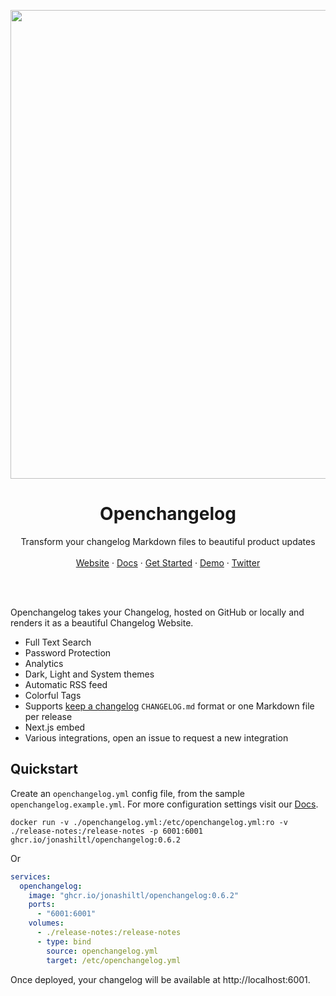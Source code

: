 <p align="center">
  <a href="https://demo.openchangelog.com" target="_blank">
    <img width="750" src="https://github.com/user-attachments/assets/41d11528-0445-4370-8196-33a3c3923f58"/>
  </a>
  <h1 align="center"><b>Openchangelog</b></h1>
</p>
<p align="center">
  Transform your changelog Markdown files to beautiful product updates
  <br />
  <br />
  <a href="https://openchangelog.com">Website</a>
  ·
  <a href="https://openchangelog.com/docs/">Docs</a>
  ·
  <a href="https://cloud.openchangelog.com">Get Started</a>
  ·
  <a href="https://demo.openchangelog.com">Demo</a>
  ·
  <a href="https://twitter.com/jonasdevs">Twitter</a>
</p>
<br />
<br />
</p>

Openchangelog takes your Changelog, hosted on GitHub or locally and renders it as a beautiful Changelog Website.
- Full Text Search
- Password Protection
- Analytics
- Dark, Light and System themes
- Automatic RSS feed
- Colorful Tags
- Supports [keep a changelog](https://keepachangelog.com/en/1.1.0/) `CHANGELOG.md` format or one Markdown file per release
- Next.js embed
- Various integrations, open an issue to request a new integration

## Quickstart
Create an `openchangelog.yml` config file, from the sample `openchangelog.example.yml`. For more configuration settings visit our [Docs](https://openchangelog.com/docs/getting-started/self-hosting/#configuration).
```
docker run -v ./openchangelog.yml:/etc/openchangelog.yml:ro -v ./release-notes:/release-notes -p 6001:6001 ghcr.io/jonashiltl/openchangelog:0.6.2
```
Or
```yaml
services:
  openchangelog:
    image: "ghcr.io/jonashiltl/openchangelog:0.6.2"
    ports:
      - "6001:6001"
    volumes:
      - ./release-notes:/release-notes
      - type: bind
        source: openchangelog.yml
        target: /etc/openchangelog.yml
```
Once deployed, your changelog will be available at http://localhost:6001.
